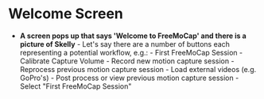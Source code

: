 # Welcome Screen

- **A screen pops up that says 'Welcome to FreeMoCap' and there is a picture of Skelly**
        - Let's say there are a number of buttons each representing a potential workflow, e.g.:
            - First FreeMoCap Session
            - Calibrate Capture Volume
            - Record new motion capture session
            - Reprocess previous motion capture session
            - Load external videos (e.g. GoPro's)
            - Post process or view previous motion capture session
        - Select "First FreeMoCap Session"